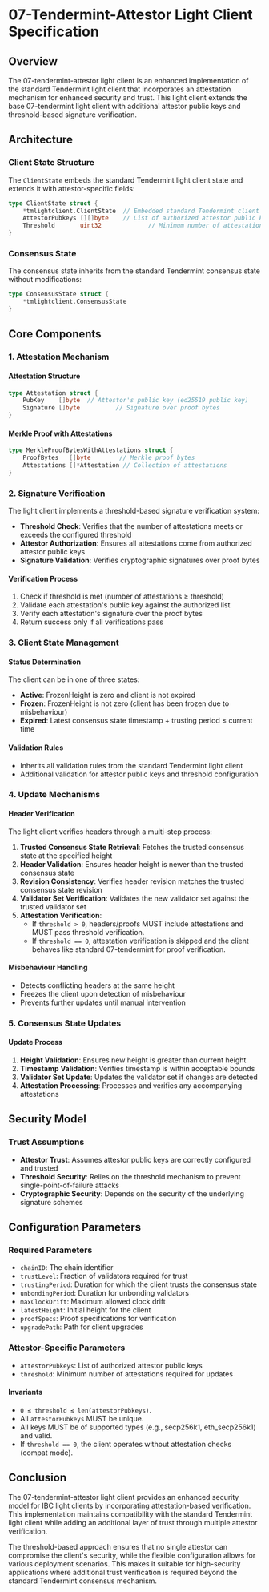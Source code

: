 # 07-Tendermint-Attestor Light Client Specification

## Overview

The 07-tendermint-attestor light client is an enhanced implementation of the standard Tendermint light client that incorporates an attestation mechanism for enhanced security and trust. This light client extends the base 07-tendermint light client with additional attestor public keys and threshold-based signature verification.

## Architecture

### Client State Structure

The `ClientState` embeds the standard Tendermint light client state and extends it with attestor-specific fields:

```go
type ClientState struct {
    *tmlightclient.ClientState  // Embedded standard Tendermint client state
    AttestorPubkeys [][]byte    // List of authorized attestor public keys (ed25519 public keys)
    Threshold       uint32             // Minimum number of attestations required
}
```

### Consensus State

The consensus state inherits from the standard Tendermint consensus state without modifications:

```go
type ConsensusState struct {
    *tmlightclient.ConsensusState
}
```

## Core Components

### 1. Attestation Mechanism

#### Attestation Structure

```go
type Attestation struct {
    PubKey    []byte  // Attestor's public key (ed25519 public key)
    Signature []byte          // Signature over proof bytes
}
```

#### Merkle Proof with Attestations

```go
type MerkleProofBytesWithAttestations struct {
    ProofBytes   []byte        // Merkle proof bytes
    Attestations []*Attestation // Collection of attestations
}
```

### 2. Signature Verification

The light client implements a threshold-based signature verification system:

- **Threshold Check**: Verifies that the number of attestations meets or exceeds the configured threshold
- **Attestor Authorization**: Ensures all attestations come from authorized attestor public keys
- **Signature Validation**: Verifies cryptographic signatures over proof bytes

#### Verification Process

1. Check if threshold is met (number of attestations ≥ threshold)
2. Validate each attestation's public key against the authorized list
3. Verify each attestation's signature over the proof bytes
4. Return success only if all verifications pass

### 3. Client State Management

#### Status Determination

The client can be in one of three states:

- **Active**: FrozenHeight is zero and client is not expired
- **Frozen**: FrozenHeight is not zero (client has been frozen due to misbehaviour)
- **Expired**: Latest consensus state timestamp + trusting period ≤ current time

#### Validation Rules

- Inherits all validation rules from the standard Tendermint light client
- Additional validation for attestor public keys and threshold configuration

### 4. Update Mechanisms

#### Header Verification

The light client verifies headers through a multi-step process:

1. **Trusted Consensus State Retrieval**: Fetches the trusted consensus state at the specified height
2. **Header Validation**: Ensures header height is newer than the trusted consensus state
3. **Revision Consistency**: Verifies header revision matches the trusted consensus state revision
4. **Validator Set Verification**: Validates the new validator set against the trusted validator set
5. **Attestation Verification**:
   - If `threshold > 0`, headers/proofs MUST include attestations and MUST pass threshold verification.
   - If `threshold == 0`, attestation verification is skipped and the client behaves like standard 07-tendermint for proof verification.

#### Misbehaviour Handling

- Detects conflicting headers at the same height
- Freezes the client upon detection of misbehaviour
- Prevents further updates until manual intervention

### 5. Consensus State Updates

#### Update Process

1. **Height Validation**: Ensures new height is greater than current height
2. **Timestamp Validation**: Verifies timestamp is within acceptable bounds
3. **Validator Set Update**: Updates the validator set if changes are detected
4. **Attestation Processing**: Processes and verifies any accompanying attestations

## Security Model

### Trust Assumptions

- **Attestor Trust**: Assumes attestor public keys are correctly configured and trusted
- **Threshold Security**: Relies on the threshold mechanism to prevent single-point-of-failure attacks
- **Cryptographic Security**: Depends on the security of the underlying signature schemes

## Configuration Parameters

### Required Parameters

- `chainID`: The chain identifier
- `trustLevel`: Fraction of validators required for trust
- `trustingPeriod`: Duration for which the client trusts the consensus state
- `unbondingPeriod`: Duration for unbonding validators
- `maxClockDrift`: Maximum allowed clock drift
- `latestHeight`: Initial height for the client
- `proofSpecs`: Proof specifications for verification
- `upgradePath`: Path for client upgrades

### Attestor-Specific Parameters

- `attestorPubkeys`: List of authorized attestor public keys
- `threshold`: Minimum number of attestations required for updates

#### Invariants

- `0 ≤ threshold ≤ len(attestorPubkeys)`.
- All `attestorPubkeys` MUST be unique.
- All keys MUST be of supported types (e.g., secp256k1, eth_secp256k1) and valid.
- If `threshold == 0`, the client operates without attestation checks (compat mode).

## Conclusion

The 07-tendermint-attestor light client provides an enhanced security model for IBC light clients by incorporating attestation-based verification. This implementation maintains compatibility with the standard Tendermint light client while adding an additional layer of trust through multiple attestor verification.

The threshold-based approach ensures that no single attestor can compromise the client's security, while the flexible configuration allows for various deployment scenarios. This makes it suitable for high-security applications where additional trust verification is required beyond the standard Tendermint consensus mechanism.
